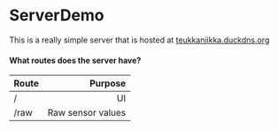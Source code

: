 # ServerDemo
This is a really simple server that is hosted at [teukkaniikka.duckdns.org](teukkaniikka.duckdns.org)

#### What routes does the server have?
| Route | Purpose |
| ----- | -------:|
| /     | UI      |
| /raw  | Raw sensor values |
